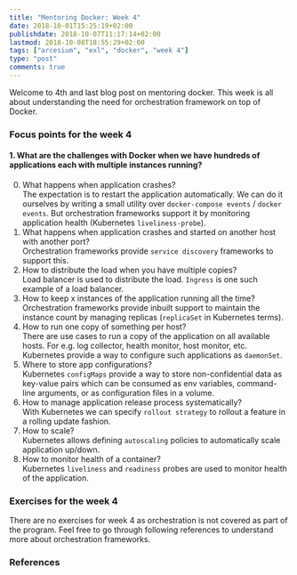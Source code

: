 ```yaml
---
title: "Mentoring Docker: Week 4"
date: 2018-10-01T15:25:19+02:00
publishdate: 2018-10-07T11:17:14+02:00
lastmod: 2018-10-08T18:55:29+02:00
tags: ["arcesium", "exl", "docker", "week 4"]
type: "post"
comments: true
---
```


Welcome to 4th and last blog post on mentoring docker. This week is all about understanding the need for orchestration framework on top of Docker.

### Focus points for the week 4

#### 1. What are the challenges with Docker when we have hundreds of applications each with multiple instances running?
0. What happens when application crashes? <br/>
The expectation is to restart the application automatically. We can do it ourselves by writing a small utility over `docker-compose events` / `docker events`. But orchestration frameworks support it by monitoring application health (Kubernetes `liveliness-probe`).
1. What happens when application crashes and started on another host with another port? <br/>
Orchestration frameworks provide `service discovery` frameworks to support this.
2. How to distribute the load when you have multiple copies? <br/>
Load balancer is used to distribute the load. `Ingress` is one such example of a load balancer.
3. How to keep x instances of the application running all the time? <br/>
Orchestration frameworks provide inbuilt support to maintain the instance count by managing replicas (`replicaSet` in Kubernetes terms).
4. How to run one copy of something per host? <br/>
There are use cases to run a copy of the application on all available hosts. For e.g. log collector, health monitor, host monitor, etc. Kubernetes provide a way to configure such applications as `daemonSet`.
5. Where to store app configurations? <br/>
Kubernetes `configMaps` provide a way to store non-confidential data as key-value pairs which can be consumed as env variables, command-line arguments, or as configuration files in a volume.
6. How to manage application release process systematically? <br/>
With Kubernetes we can specify `rollout strategy` to rollout a feature in a rolling update fashion.
7. How to scale? <br/>
Kubernetes allows defining `autoscaling` policies to automatically scale application up/down.
8. How to monitor health of a container? <br/>
Kubernetes `liveliness` and `readiness` probes are used to monitor health of the application.

### Exercises for the week 4
There are no exercises for week 4 as orchestration is not covered as part of the program. Feel free to go through following references to understand more about orchestration frameworks.

### References